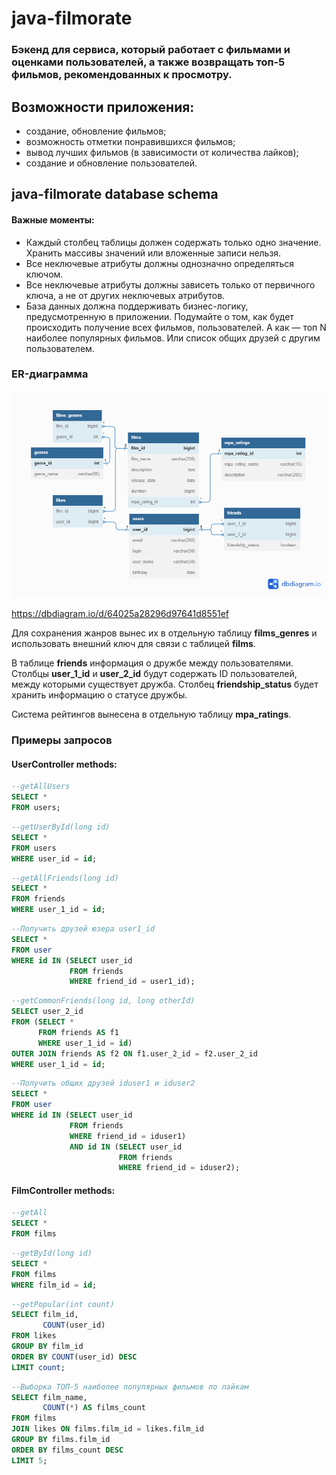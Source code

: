 # java-filmorate
### Бэкенд для сервиса, который работает с фильмами и оценками пользователей, а также возвращать топ-5 фильмов, рекомендованных к просмотру.

## Возможности приложения:
* создание, обновление фильмов;
* возможность отметки понравившихся фильмов;
* вывод лучших фильмов (в зависимости от количества лайков);
* создание и обновление пользователей.

## java-filmorate database schema
#### Важные моменты:
* Каждый столбец таблицы должен содержать только одно значение. Хранить массивы значений или вложенные записи нельзя.
* Все неключевые атрибуты должны однозначно определяться ключом.
* Все неключевые атрибуты должны зависеть только от первичного ключа, а не от других неключевых атрибутов.
* База данных должна поддерживать бизнес-логику, предусмотренную в приложении. Подумайте о том, как будет происходить получение всех фильмов, пользователей. А как — топ N наиболее популярных фильмов. Или список общих друзей с другим пользователем.

### ER-диаграмма
![ER-diagram](extras\ER-diagram.png)

https://dbdiagram.io/d/64025a28296d97641d8551ef

Для сохранения жанров вынес их в отдельную таблицу **films_genres** и использовать внешний ключ для связи с таблицей **films**.

В таблице **friends** информация о дружбе между пользователями. Столбцы **user_1_id** и **user_2_id** будут содержать ID пользователей, между которыми существует дружба. Столбец **friendship_status** будет хранить информацию о статусе дружбы.

Система рейтингов вынесена в отдельную таблицу **mpa_ratings**.

### Примеры запросов

#### UserController methods:

```sql
--getAllUsers
SELECT * 
FROM users;
```

```sql
--getUserById(long id)
SELECT *
FROM users
WHERE user_id = id;
```

```sql
--getAllFriends(long id)
SELECT *
FROM friends
WHERE user_1_id = id;
```

```sql
--Получить друзей юзера user1_id
SELECT *
FROM user
WHERE id IN (SELECT user_id
             FROM friends
             WHERE friend_id = user1_id);
```

```sql
--getCommonFriends(long id, long otherId)
SELECT user_2_id
FROM (SELECT *
      FROM friends AS f1
      WHERE user_1_id = id)
OUTER JOIN friends AS f2 ON f1.user_2_id = f2.user_2_id
WHERE user_1_id = id;
```

```sql
--Получить общих друзей iduser1 и iduser2
SELECT *
FROM user
WHERE id IN (SELECT user_id
             FROM friends
             WHERE friend_id = iduser1)
             AND id IN (SELECT user_id
                        FROM friends
                        WHERE friend_id = iduser2);
```

#### FilmController methods:

```sql
--getAll
SELECT *
FROM films
```

```sql
--getById(long id)
SELECT *
FROM films
WHERE film_id = id;
```

```sql
--getPopular(int count)
SELECT film_id,
       COUNT(user_id)
FROM likes
GROUP BY film_id
ORDER BY COUNT(user_id) DESC
LIMIT count;
```

```sql
--Выборка ТОП-5 наиболее популярных фильмов по лайкам
SELECT film_name,
       COUNT(*) AS films_count
FROM films
JOIN likes ON films.film_id = likes.film_id
GROUP BY films.film_id
ORDER BY films_count DESC
LIMIT 5;
```
